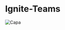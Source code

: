 # Ignite-Teams
![Capa](https://user-images.githubusercontent.com/93829757/227192552-b398adc6-97e6-42bb-a2ee-3a93002e1763.png)
